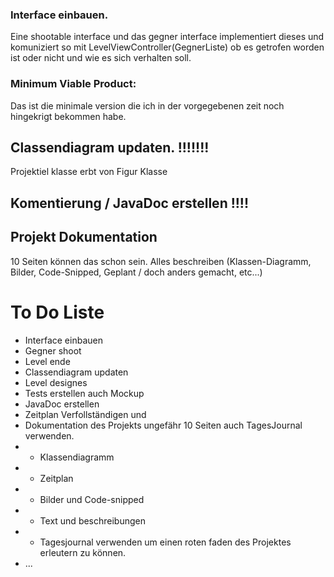 ### Interface einbauen.

Eine shootable interface und das gegner interface implementiert dieses und komuniziert so mit LevelViewController(GegnerListe) ob es getrofen worden ist oder nicht und wie es sich verhalten soll.

### Minimum Viable Product:

Das ist die minimale version die ich in der vorgegebenen zeit noch hingekrigt bekommen habe.


## Classendiagram updaten. !!!!!!!
Projektiel klasse erbt von Figur Klasse

## Komentierung / JavaDoc erstellen !!!!


## Projekt Dokumentation 
10 Seiten können das schon sein.
Alles beschreiben (Klassen-Diagramm, Bilder, Code-Snipped, Geplant / doch anders gemacht, etc...)

# To Do Liste
- Interface einbauen
- Gegner shoot
- Level ende
- Classendiagram updaten
- Level designes
- Tests erstellen auch Mockup
- JavaDoc erstellen
- Zeitplan Verfollständigen und
- Dokumentation des Projekts ungefähr 10 Seiten auch TagesJournal verwenden.
- - Klassendiagramm
- - Zeitplan
- - Bilder und Code-snipped
- - Text und beschreibungen
- - Tagesjournal verwenden um einen roten faden des Projektes erleutern zu können.
- ...
